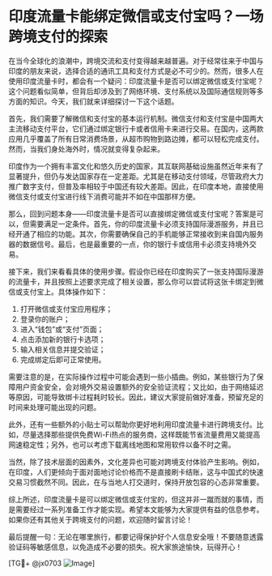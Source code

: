 # 印度流量卡能绑定微信或支付宝吗？一场跨境支付的探索

在当今全球化的浪潮中，跨境交流和支付变得越来越普遍。对于经常往来于中国与印度的朋友来说，选择合适的通讯工具和支付方式是必不可少的。然而，很多人在使用印度流量卡时，都会有一个疑问：印度流量卡是否可以绑定微信或支付宝呢？这个问题看似简单，但背后却涉及到了网络环境、支付系统以及国际通信规则等多方面的知识。今天，我们就来详细探讨一下这个话题。

首先，我们需要了解微信和支付宝的基本运行机制。微信支付和支付宝是中国两大主流移动支付平台，它们通过绑定银行卡或者信用卡来进行交易。在国内，这两款应用几乎覆盖了所有日常消费场景，从超市购物到路边摊，都可以轻松完成支付。然而，当我们身处海外时，情况就变得复杂起来。

印度作为一个拥有丰富文化和悠久历史的国家，其互联网基础设施虽然近年来有了显著提升，但仍与发达国家存在一定差距。尤其是在移动支付领域，尽管政府大力推广数字支付，但普及率相较于中国还有较大差距。因此，在印度本地，直接使用微信支付或支付宝进行线下消费可能并不如在中国那样方便。

那么，回到问题本身——印度流量卡是否可以直接绑定微信或支付宝呢？答案是可以，但需要满足一定条件。首先，你的印度流量卡必须支持国际漫游服务，并且已经开通了相应的功能。其次，你需要确保自己的手机能够正常接收到来自国内服务器的数据信号。最后，也是最重要的一点，你的银行卡或信用卡必须支持境外交易。

接下来，我们来看看具体的使用步骤。假设你已经在印度购买了一张支持国际漫游的流量卡，并且按照上述要求完成了相关设置，那么你可以尝试将这张卡绑定到微信或支付宝上。具体操作如下：

1. 打开微信或支付宝应用程序；
2. 登录你的账户；
3. 进入“钱包”或“支付”页面；
4. 点击添加新的银行卡选项；
5. 输入相关信息并提交验证；
6. 完成绑定后即可正常使用。

需要注意的是，在实际操作过程中可能会遇到一些小插曲。例如，某些银行为了保障用户资金安全，会对境外交易设置额外的安全验证流程；又比如，由于网络延迟等原因，可能导致绑卡过程耗时较长。因此，建议大家提前做好准备，预留充足的时间来处理可能出现的问题。

此外，还有一些额外的小贴士可以帮助你更好地利用印度流量卡进行跨境支付。比如，尽量选择那些提供免费Wi-Fi热点的服务商，这样既能节省流量费用又能提高网速稳定性；另外，也可以考虑下载离线地图和常用软件以备不时之需。

当然，除了技术层面的因素外，文化差异也可能对跨境支付体验产生影响。例如，在印度，人们更倾向于面对面地讨论价格而不是直接刷卡结账，这与中国式的快速交易习惯截然不同。因此，在与当地人打交道时，保持开放包容的心态非常重要。

综上所述，印度流量卡是可以绑定微信或支付宝的，但这并非一蹴而就的事情，而是需要经过一系列准备工作才能实现。希望本文能够为大家提供有益的信息参考。如果你还有其他关于跨境支付的问题，欢迎随时留言讨论！

最后提醒一句：无论在哪里旅行，都要记得保护好个人信息安全哦！不要随意透露验证码等敏感信息，以免造成不必要的损失。祝大家旅途愉快，玩得开心！

[TG💪+ @jx0703 ![Image](https://github.com/user-attachments/assets/dbca1d08-cadb-493c-b0ec-ad6f7a83f270)]